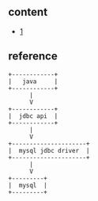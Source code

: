 ## content

- [1](https://github.com/gaoxinge/something/tree/master/learn%20java/learn%20java%20third-party%20library/mysql%20jdbc%20driver/1)

## reference

```
+------------+
|   java     |
+------------+
      |
      V
+------------+
|  jdbc api  |
+------------+
      |
      V
+---------------------+
|  mysql jdbc driver  |
+---------------------+
      |
      V
+---------+
|  mysql  |
+---------+
```